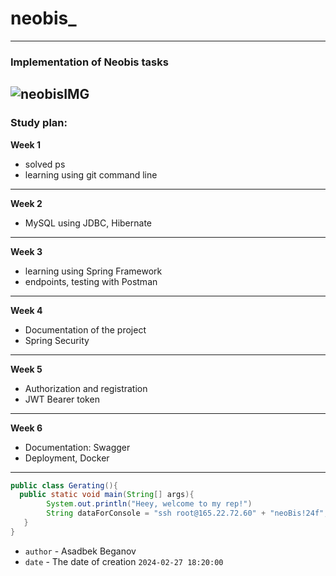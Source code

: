 # neobis_ 
---
### Implementation of Neobis tasks
![neobisIMG](https://developers.redhat.com/sites/default/files/styles/share/public/ST-java1_2x.png?itok=LP1xR4KL)
---
### Study plan:
**Week 1**
- solved ps
- learning using git command line
---
**Week 2**
- MySQL using JDBC, Hibernate
---
**Week 3**
- learning using Spring Framework
- endpoints, testing with Postman
---
**Week 4**
- Documentation of the project
- Spring Security
---
**Week 5**
- Authorization and registration
- JWT Bearer token
---
**Week 6**
- Documentation: Swagger
- Deployment, Docker
---
```java
public class Gerating(){
  public static void main(String[] args){
        System.out.println("Heey, welcome to my rep!")
        String dataForConsole = "ssh root@165.22.72.60" + "neoBis!24f";
   }
}
```
- `author` - Asadbek Beganov
- `date` - The date of creation `2024-02-27 18:20:00`
